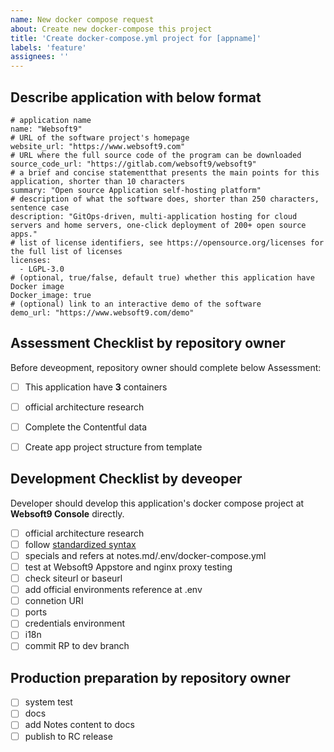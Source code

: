 ```yaml
---
name: New docker compose request
about: Create new docker-compose this project
title: 'Create docker-compose.yml project for [appname]'
labels: 'feature'
assignees: ''
---
```


## Describe application with below format

```
# application name
name: "Websoft9"
# URL of the software project's homepage
website_url: "https://www.websoft9.com"
# URL where the full source code of the program can be downloaded
source_code_url: "https://gitlab.com/websoft9/websoft9"
# a brief and concise statementthat presents the main points for this application, shorter than 10 characters
summary: "Open source Application self-hosting platform"
# description of what the software does, shorter than 250 characters, sentence case
description: "GitOps-driven, multi-application hosting for cloud servers and home servers, one-click deployment of 200+ open source apps."
# list of license identifiers, see https://opensource.org/licenses for the full list of licenses
licenses:
  - LGPL-3.0
# (optional, true/false, default true) whether this application have Docker image
Docker_image: true
# (optional) link to an interactive demo of the software
demo_url: "https://www.websoft9.com/demo"
```

## Assessment Checklist by repository owner 

Before deveopment, repository owner should complete below Assessment: 

- [ ] This application have **3** containers
- [ ] official architecture research
- [ ] Complete the Contentful data
- [ ] Create app project structure from template


## Development Checklist by deveoper

Developer should develop this application's docker compose project at **Websoft9 Console** directly. 

- [ ] official architecture research
- [ ] follow [standardized syntax](https://github.com/Websoft9/docker-library/blob/main/docs/code_owner.md)
- [ ] specials and refers at notes.md/.env/docker-compose.yml
- [ ] test at Websoft9 Appstore and nginx proxy testing
- [ ] check siteurl or baseurl
- [ ] add official environments reference at .env
- [ ] connetion URI
- [ ] ports
- [ ] credentials environment
- [ ] i18n
- [ ] commit RP to dev branch

## Production preparation by repository owner 

- [ ] system test
- [ ] docs
- [ ] add Notes content to docs
- [ ] publish to RC release
